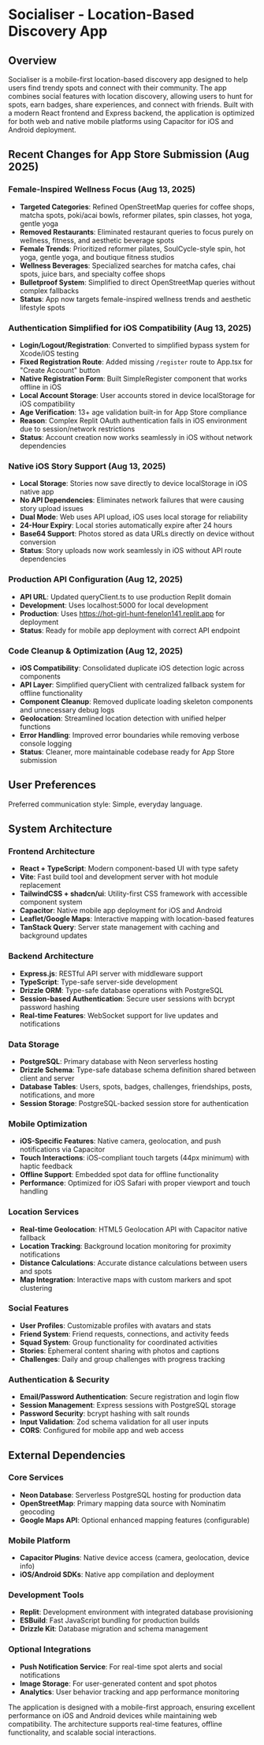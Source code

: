# Socialiser - Location-Based Discovery App

## Overview

Socialiser is a mobile-first location-based discovery app designed to help users find trendy spots and connect with their community. The app combines social features with location discovery, allowing users to hunt for spots, earn badges, share experiences, and connect with friends. Built with a modern React frontend and Express backend, the application is optimized for both web and native mobile platforms using Capacitor for iOS and Android deployment.

## Recent Changes for App Store Submission (Aug 2025)

### Female-Inspired Wellness Focus (Aug 13, 2025)
- **Targeted Categories**: Refined OpenStreetMap queries for coffee shops, matcha spots, poki/acai bowls, reformer pilates, spin classes, hot yoga, gentle yoga
- **Removed Restaurants**: Eliminated restaurant queries to focus purely on wellness, fitness, and aesthetic beverage spots
- **Female Trends**: Prioritized reformer pilates, SoulCycle-style spin, hot yoga, gentle yoga, and boutique fitness studios
- **Wellness Beverages**: Specialized searches for matcha cafes, chai spots, juice bars, and specialty coffee shops
- **Bulletproof System**: Simplified to direct OpenStreetMap queries without complex fallbacks
- **Status**: App now targets female-inspired wellness trends and aesthetic lifestyle spots

### Authentication Simplified for iOS Compatibility (Aug 13, 2025)
- **Login/Logout/Registration**: Converted to simplified bypass system for Xcode/iOS testing
- **Fixed Registration Route**: Added missing `/register` route to App.tsx for "Create Account" button
- **Native Registration Form**: Built SimpleRegister component that works offline in iOS
- **Local Account Storage**: User accounts stored in device localStorage for iOS compatibility
- **Age Verification**: 13+ age validation built-in for App Store compliance
- **Reason**: Complex Replit OAuth authentication fails in iOS environment due to session/network restrictions
- **Status**: Account creation now works seamlessly in iOS without network dependencies

### Native iOS Story Support (Aug 13, 2025)
- **Local Storage**: Stories now save directly to device localStorage in iOS native app
- **No API Dependencies**: Eliminates network failures that were causing story upload issues
- **Dual Mode**: Web uses API upload, iOS uses local storage for reliability
- **24-Hour Expiry**: Local stories automatically expire after 24 hours
- **Base64 Support**: Photos stored as data URLs directly on device without conversion
- **Status**: Story uploads now work seamlessly in iOS without API route dependencies

### Production API Configuration (Aug 12, 2025)
- **API URL**: Updated queryClient.ts to use production Replit domain
- **Development**: Uses localhost:5000 for local development
- **Production**: Uses https://hot-girl-hunt-fenelon141.replit.app for deployment
- **Status**: Ready for mobile app deployment with correct API endpoint

### Code Cleanup & Optimization (Aug 12, 2025)
- **iOS Compatibility**: Consolidated duplicate iOS detection logic across components
- **API Layer**: Simplified queryClient with centralized fallback system for offline functionality
- **Component Cleanup**: Removed duplicate loading skeleton components and unnecessary debug logs
- **Geolocation**: Streamlined location detection with unified helper functions
- **Error Handling**: Improved error boundaries while removing verbose console logging
- **Status**: Cleaner, more maintainable codebase ready for App Store submission

## User Preferences

Preferred communication style: Simple, everyday language.

## System Architecture

### Frontend Architecture
- **React + TypeScript**: Modern component-based UI with type safety
- **Vite**: Fast build tool and development server with hot module replacement
- **TailwindCSS + shadcn/ui**: Utility-first CSS framework with accessible component system
- **Capacitor**: Native mobile app deployment for iOS and Android
- **Leaflet/Google Maps**: Interactive mapping with location-based features
- **TanStack Query**: Server state management with caching and background updates

### Backend Architecture
- **Express.js**: RESTful API server with middleware support
- **TypeScript**: Type-safe server-side development
- **Drizzle ORM**: Type-safe database operations with PostgreSQL
- **Session-based Authentication**: Secure user sessions with bcrypt password hashing
- **Real-time Features**: WebSocket support for live updates and notifications

### Data Storage
- **PostgreSQL**: Primary database with Neon serverless hosting
- **Drizzle Schema**: Type-safe database schema definition shared between client and server
- **Database Tables**: Users, spots, badges, challenges, friendships, posts, notifications, and more
- **Session Storage**: PostgreSQL-backed session store for authentication

### Mobile Optimization
- **iOS-Specific Features**: Native camera, geolocation, and push notifications via Capacitor
- **Touch Interactions**: iOS-compliant touch targets (44px minimum) with haptic feedback
- **Offline Support**: Embedded spot data for offline functionality
- **Performance**: Optimized for iOS Safari with proper viewport and touch handling

### Location Services
- **Real-time Geolocation**: HTML5 Geolocation API with Capacitor native fallback
- **Location Tracking**: Background location monitoring for proximity notifications
- **Distance Calculations**: Accurate distance calculations between users and spots
- **Map Integration**: Interactive maps with custom markers and spot clustering

### Social Features
- **User Profiles**: Customizable profiles with avatars and stats
- **Friend System**: Friend requests, connections, and activity feeds
- **Squad System**: Group functionality for coordinated activities
- **Stories**: Ephemeral content sharing with photos and captions
- **Challenges**: Daily and group challenges with progress tracking

### Authentication & Security
- **Email/Password Authentication**: Secure registration and login flow
- **Session Management**: Express sessions with PostgreSQL storage
- **Password Security**: bcrypt hashing with salt rounds
- **Input Validation**: Zod schema validation for all user inputs
- **CORS**: Configured for mobile app and web access

## External Dependencies

### Core Services
- **Neon Database**: Serverless PostgreSQL hosting for production data
- **OpenStreetMap**: Primary mapping data source with Nominatim geocoding
- **Google Maps API**: Optional enhanced mapping features (configurable)

### Mobile Platform
- **Capacitor Plugins**: Native device access (camera, geolocation, device info)
- **iOS/Android SDKs**: Native app compilation and deployment

### Development Tools
- **Replit**: Development environment with integrated database provisioning
- **ESBuild**: Fast JavaScript bundling for production builds
- **Drizzle Kit**: Database migration and schema management

### Optional Integrations
- **Push Notification Service**: For real-time spot alerts and social notifications
- **Image Storage**: For user-generated content and spot photos
- **Analytics**: User behavior tracking and app performance monitoring

The application is designed with a mobile-first approach, ensuring excellent performance on iOS and Android devices while maintaining web compatibility. The architecture supports real-time features, offline functionality, and scalable social interactions.